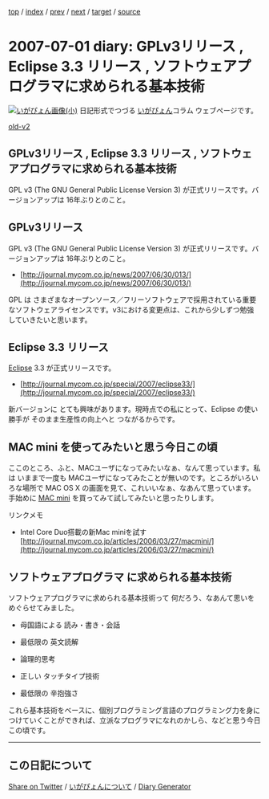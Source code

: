 [top](https://igapyon.github.io/diary/) 
 / [index](https://igapyon.github.io/diary/2007/index.html) 
 / [prev](https://igapyon.github.io/diary/2007/ig070615.html) 
 / [next](https://igapyon.github.io/diary/2007/ig070702.html) 
 / [target](https://igapyon.github.io/diary/2007/ig070701.html) 
 / [source](https://github.com/igapyon/diary/blob/gh-pages/2007/ig070701.html.src.md) 

2007-07-01 diary: GPLv3リリース , Eclipse 3.3 リリース , ソフトウェアプログラマに求められる基本技術
=====================================================================================================
[![いがぴょん画像(小)](https://igapyon.github.io/diary/images/iga200306s.jpg "いがぴょん")](https://igapyon.github.io/diary/memo/memoigapyon.html) 日記形式でつづる [いがぴょん](https://igapyon.github.io/diary/memo/memoigapyon.html)コラム ウェブページです。

[old-v2](ig070701-orig.html)

## GPLv3リリース , Eclipse 3.3 リリース , ソフトウェアプログラマに求められる基本技術

GPL v3 (The GNU General Public License Version 3) が正式リリースです。バージョンアップは 16年ぶりとのこと。


## GPLv3リリース

GPL v3 (The GNU General Public License Version 3) が正式リリースです。バージョンアップは 16年ぶりとのこと。

* [http://journal.mycom.co.jp/news/2007/06/30/013/](http://journal.mycom.co.jp/news/2007/06/30/013/)

GPL は さまざまなオープンソース／フリーソフトウェアで採用されている重要なソフトウェアライセンスです。v3における変更点は、これから少しずつ勉強していきたいと思います。

## Eclipse 3.3 リリース

[Eclipse](http://www.igapyon.jp/igapyon/diary/keyword/eclipse.html) 3.3 が正式リリースです。

* [http://journal.mycom.co.jp/special/2007/eclipse33/](http://journal.mycom.co.jp/special/2007/eclipse33/)

新バージョンに とても興味があります。現時点での私にとって、Eclipse の使い勝手が  そのまま生産性の向上へと つながるからです。

## MAC mini を使ってみたいと思う今日この頃

ここのところ、ふと、MACユーザになってみたいなぁ、なんて思っています。私は いままで一度も MACユーザになってみたことが無いのです。ところがいろいろな場所で MAC OS X の画面を見て、これいいなぁ、なあんて思っています。手始めに [MAC mini](http://www.apple.com/jp/macmini/) を買ってみて試してみたいと思ったりします。

リンクメモ

* Intel Core Duo搭載の新Mac miniを試す
  [http://journal.mycom.co.jp/articles/2006/03/27/macmini/](http://journal.mycom.co.jp/articles/2006/03/27/macmini/)

## ソフトウェアプログラマ に求められる基本技術

ソフトウェアプログラマに求められる基本技術って 何だろう、なあんて思いをめぐらせてみました。

* 母国語による 読み・書き・会話
  
* 最低限の 英文読解
  
* 論理的思考
  
* 正しい タッチタイプ技術
  
* 最低限の 辛抱強さ

これら基本技術をベースに、個別プログラミング言語のプログラミング力を身につけていくことができれば、立派なプログラマになれのかしら、などと思う今日この頃です。

----------------------------------------------------------------------------------------------------

## この日記について

[Share on Twitter](https://twitter.com/intent/tweet?hashtags=igapyon%2Cdiary%2C%E3%81%84%E3%81%8C%E3%81%B4%E3%82%87%E3%82%93&text=GPLv3%E3%83%AA%E3%83%AA%E3%83%BC%E3%82%B9+%2C+Eclipse+3.3+%E3%83%AA%E3%83%AA%E3%83%BC%E3%82%B9+%2C+%E3%82%BD%E3%83%95%E3%83%88%E3%82%A6%E3%82%A7%E3%82%A2%E3%83%97%E3%83%AD%E3%82%B0%E3%83%A9%E3%83%9E%E3%81%AB%E6%B1%82%E3%82%81%E3%82%89%E3%82%8C%E3%82%8B%E5%9F%BA%E6%9C%AC%E6%8A%80%E8%A1%93&url=https%3A%2F%2Figapyon.github.io%2Fdiary%2F2007%2Fig070701.html) / [いがぴょんについて](https://igapyon.github.io/diary/memo/memoigapyon.html) / [Diary Generator](https://github.com/igapyon/igapyonv3)

